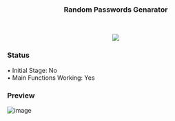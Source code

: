 <h3 align="center">Random Passwords Genarator</h3>

<br />
<p align="center">
  <a href="https://github.com/MithunWijayasiri/2x4_Calculator">
    <img src="https://skillicons.dev/icons?i=python,vscode" />
  </a>
</p>

<h3 align="left">Status</h3>
• Initial Stage: No <br />
• Main Functions Working: Yes <br />

<h3 align="left">Preview</h3>

![image](https://user-images.githubusercontent.com/104470671/194772015-82197f01-6792-4aeb-bc69-9e9f92d42fbc.png)
